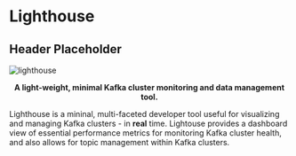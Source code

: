 # Lighthouse

## Header Placeholder
<p>
<img src="https://github.com/oslabs-beta/Lighthouse/blob/main/GithubImages/Lighthouse-github-header-img.png" title="lighthouse"/>&nbsp;
<p> 
<p align="center">
  <strong> A light-weight, minimal Kafka cluster monitoring and data management tool.</strong>
  
Lighthouse is a mininal, multi-faceted developer tool useful for visualizing and managing Kafka clusters - in <strong>real</strong> time. Lightouse provides a dashboard view of essential performance metrics for monitoring Kafka cluster health, and also allows for topic management within Kafka clusters.
